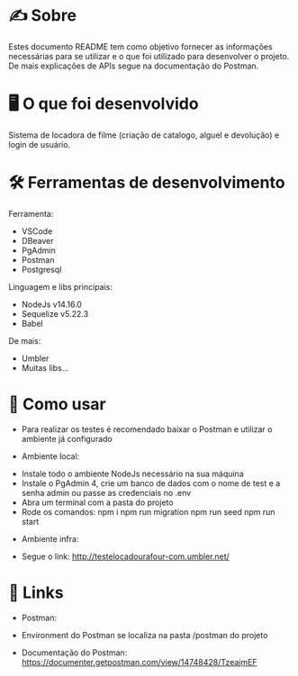 # ✍ Sobre
Estes documento README tem como objetivo fornecer as informações necessárias para se utilizar e o que foi utilizado para desenvolver o projeto. De mais explicações de APIs segue na documentação do Postman.

# 🖥 O que foi desenvolvido
Sistema de locadora de filme (criação de catalogo, alguel e devolução) e login de usuário.

# 🛠 Ferramentas de desenvolvimento
Ferramenta:
- VSCode
- DBeaver
- PgAdmin
- Postman
- Postgresql

Linguagem e libs principais:
- NodeJs v14.16.0
- Sequelize v5.22.3
- Babel

De mais:
- Umbler
- Muitas libs...

# 📝 Como usar

* Para realizar os testes é recomendado baixar o Postman e utilizar o ambiente já configurado

* Ambiente local:
- Instale todo o ambiente NodeJs necessário na sua máquina
- Instale o PgAdmin 4, crie um banco de dados com o nome de test e a senha admin ou passe as credenciais no .env
- Abra um terminal com a pasta do projeto
- Rode os comandos:
npm i
npm run migration
npm run seed
npm run start

* Ambiente infra:
- Segue o link:
http://testelocadourafour-com.umbler.net/

# 🔗 Links

- Postman:

* Environment do Postman se localiza na pasta /postman do projeto

* Documentação do Postman:
https://documenter.getpostman.com/view/14748428/TzeajmEF

